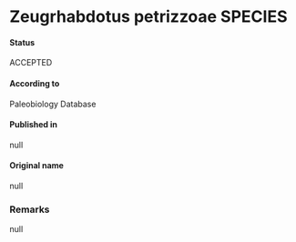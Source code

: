 Zeugrhabdotus petrizzoae SPECIES
=======

#### Status
ACCEPTED

#### According to
Paleobiology Database

#### Published in
null

#### Original name
null

### Remarks
null